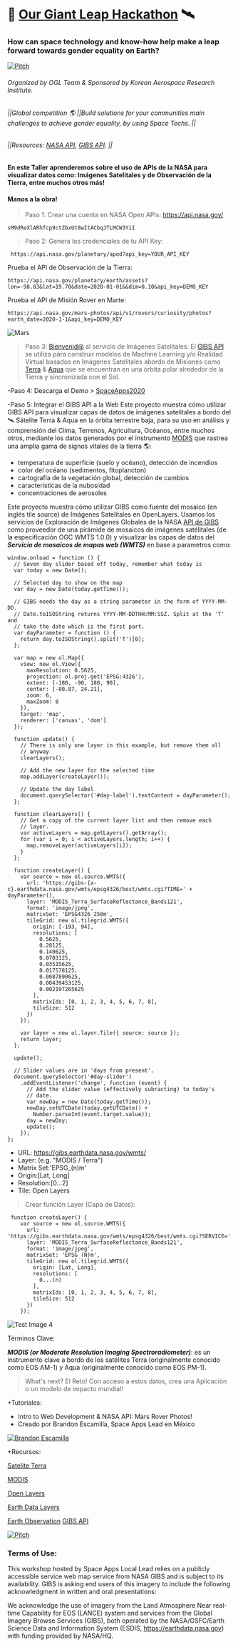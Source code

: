 # 🤖 [Our Giant Leap Hackathon](https://spacegeneration.org/our-giant-leap-hackathon-2022) 🛰️ 
### How can space technology and know-how help make a leap forward towards gender equality on Earth?

[![Pitch](https://img.youtube.com/vi/pErzslMIl68/0.jpg)](https://youtu.be/pErzslMIl68)

###### Organized by OGL Team & Sponsored by Korean Aerospace Research Institute.

###### ||Global competition 🌎 ||Build solutions for your communities main challenges to achieve gender equality, by using Space Techs. ||

###### ||Resources: [NASA API](https://api.nasa.gov/), [GIBS API](https://wiki.earthdata.nasa.gov/display/GIBS/GIBS+API+for+Developers). ||


#### En este Taller aprenderemos sobre el uso de APIs de la NASA para visualizar datos como: Imágenes Satelitales y de Observación de la Tierra, entre muchos otros más! 


#### Manos a la obra!

> Paso 1: Crear una cuenta en NASA Open APIs: https://api.nasa.gov/
```
sM9dReXlARhfcp9ctZGxUt8wItACbqJTLMCW3YiI
```

> Paso 2: Genera los credenciales de tu API Key:

```
 https://api.nasa.gov/planetary/apod?api_key=YOUR_API_KEY
```
Prueba el API de Observación de la Tierra:
```
https://api.nasa.gov/planetary/earth/assets?lon=-98.83&lat=19.70&date=2020-01-01&&dim=0.10&api_key=DEMO_KEY
```

Prueba el API de Misión Rover en Marte:
```
https://api.nasa.gov/mars-photos/api/v1/rovers/curiosity/photos?earth_date=2020-1-1&api_key=DEMO_KEY
```

![Mars](https://github.com/aibotsacademy/IntroAPIsNASA/blob/main/IMG/MARS.jpg) 
> Paso 3: [Bienvenid@](sM9dReXlARhfcp9ctZGxUt8wItACbqJTLMCW3YiI) al servicio de Imágenes Satelitales: El [GIBS API](https://earthdata.nasa.gov/eosdis/science-system-description/eosdis-components/gibs) se utiliza para construir modelos de Machine Learning y/o Realidad Virtual basados en Imágenes Satelitales abordo de Misiones como [Terra](https://www.nasa.gov/mission_pages/terra/spacecraft/index.html) & [Aqua](https://aqua.nasa.gov/) que se encuentran en una órbita polar alrededor de la Tierra y sincronizada con el Sol. 

-Paso 4: Descarga el Demo > [SpaceApps2020](https://github.com/leoaiassistant/NASA_APIs)


-Paso 5: Integrar el GIBS API a la Web
Este proyecto muestra cómo utilizar GIBS API para visualizar capas de datos de imágenes satelitales a bordo del 🛰️ Sátelite Terra & Aqua en la órbita terrestre baja, para su uso en análisis y comprensión del Clima, Terrenos, Agricultura, Océanos, entre muchos otros, mediante los datos generados por el instrumento [MODIS](https://wiki.earthdata.nasa.gov/display/GIBS/GIBS+Available+Imagery+Products#expand-CorrectedReflectance17Products) que rastrea una amplia gama de signos vitales de la tierra 🌎:

- temperatura de superficie (suelo y océano), detección de incendios
- color del océano (sedimentos, fitoplancton)
- cartografía de la vegetación global, detección de cambios
- características de la nubosidad
- concentraciones de aerosoles 

Este proyecto muestra cómo utilizar GIBS como fuente del mosaico  (en inglés tile source) de Imágenes Satelitales en OpenLayers. 
Usamos los servicios de Exploración de Imágenes Globales de la NASA [API de GIBS](https://wiki.earthdata.nasa.gov/display/GIBS/GIBS+API+for+Developers) como proveedor de una pirámide de mosaicos de imágenes satélitales (de la especificación OGC WMTS 1.0.0) y visualizar las capas de datos del ***Servicio de mosaicos de mapas web (WMTS)*** en base a parametros como:

```
window.onload = function () {
  // Seven day slider based off today, remember what today is
  var today = new Date();

  // Selected day to show on the map
  var day = new Date(today.getTime());

  // GIBS needs the day as a string parameter in the form of YYYY-MM-DD.
  // Date.toISOString returns YYYY-MM-DDTHH:MM:SSZ. Split at the 'T' and
  // take the date which is the first part.
  var dayParameter = function () {
    return day.toISOString().split('T')[0];
  };

  var map = new ol.Map({
    view: new ol.View({
      maxResolution: 0.5625,
      projection: ol.proj.get('EPSG:4326'),
      extent: [-180, -90, 180, 90],
      center: [-80.87, 24.21],
      zoom: 6,
      maxZoom: 8
    }),
    target: 'map',
    renderer: ['canvas', 'dom']
  });

  function update() {
    // There is only one layer in this example, but remove them all
    // anyway
    clearLayers();

    // Add the new layer for the selected time
    map.addLayer(createLayer());

    // Update the day label
    document.querySelector('#day-label').textContent = dayParameter();
  };

  function clearLayers() {
    // Get a copy of the current layer list and then remove each
    // layer.
    var activeLayers = map.getLayers().getArray();
    for (var i = 0; i < activeLayers.length; i++) {
      map.removeLayer(activeLayers[i]);
    }
  };

  function createLayer() {
    var source = new ol.source.WMTS({
      url: 'https://gibs-{a-c}.earthdata.nasa.gov/wmts/epsg4326/best/wmts.cgi?TIME=' + dayParameter(),
      layer: 'MODIS_Terra_SurfaceReflectance_Bands121',
      format: 'image/jpeg',
      matrixSet: 'EPSG4326_250m',
      tileGrid: new ol.tilegrid.WMTS({
        origin: [-193, 94],
        resolutions: [
          0.5625,
          0.28125,
          0.140625,
          0.0703125,
          0.03515625,
          0.017578125,
          0.0087890625,
          0.00439453125,
          0.002197265625
        ],
        matrixIds: [0, 1, 2, 3, 4, 5, 6, 7, 8],
        tileSize: 512
      })
    });

    var layer = new ol.layer.Tile({ source: source });
    return layer;
  };

  update();

  // Slider values are in 'days from present'.
  document.querySelector('#day-slider')
    .addEventListener('change', function (event) {
      // Add the slider value (effectively subracting) to today's
      // date.
      var newDay = new Date(today.getTime());
      newDay.setUTCDate(today.getUTCDate() +
        Number.parseInt(event.target.value));
      day = newDay;
      update();
    });
};
```


- URL: https://gibs.earthdata.nasa.gov/wmts/
- Layer: (e.g. "MODIS / Terra")
- Matrix Set:'EPSG_(n)m'
- Origin:[Lat, Long]
- Resolution:[0...2]
- Tile: Open Layers

> Crear función Layer (Capa de Datos):

```
 function createLayer() {
    var source = new ol.source.WMTS({
      url: 'https://gibs.earthdata.nasa.gov/wmts/epsg4326/best/wmts.cgi?SERVICE='
      layer: 'MODIS_Terra_SurfaceReflectance_Bands121',
      format: 'image/jpeg',
      matrixSet: 'EPSG_(N)m',
      tileGrid: new ol.tilegrid.WMTS({
        origin: [Lat, Long],
        resolutions: [
          0...(n)
        ],
        matrixIds: [0, 1, 2, 3, 4, 5, 6, 7, 8],
        tileSize: 512
      })
    });
```

![Test Image 4](https://github.com/aibotsacademy/IntroAPIsNASA/blob/main/IMG/model.png)


Términos Clave:

***MODIS (or Moderate Resolution Imaging Spectroradiometer)***: es un instrumento clave a bordo de los satélites Terra (originalmente conocido como EOS AM-1) y Aqua (originalmente conocido como EOS PM-1). 


> What's next? El Reto!
Con acceso a estos datos, crea una Aplicación o un modelo de impacto mundial!

+Tutoriales:
- Intro to Web Development & NASA API: Mars Rover Photos!
- Creado por Brandon Escamilla, Space Apps Lead en México

[![Brandon Escamilla](https://img.youtube.com/vi/KcyGr_onNiM/1.jpg)](https://youtu.be/KcyGr_onNiM)

+Recursos:

[Satelite Terra](https://terra.nasa.gov/about/terra-instruments/modis)

[MODIS](https://modis.gsfc.nasa.gov/data/)
 
[Open Layers](https://openlayers.org/)

[Earth Data Layers](https://wiki.earthdata.nasa.gov/display/GIBS/GIBS+Available+Imagery+Products#expand-CorrectedReflectance17Products)
 
[Earth Observation](https://earthdata.nasa.gov/earth-observation-data/near-real-time/download-nrt-data/modis-nrt
)
[GIBS API](https://wiki.earthdata.nasa.gov/display/GIBS/GIBS+API+for+Developers#GIBSAPIforDevelopers-ImageryAPI/Services)

[![Pitch](https://img.youtube.com/vi/6D3bOMDwhJA/0.jpg)](https://youtu.be/Jn-0g8E-uLw)


### Terms of Use:
This workshop hosted by Space Apps Local Lead relies on a publicly accessible service web map service from NASA GIBS and is subject to its availability. GIBS is asking end users of this imagery to include the following acknowledgment in written and oral presentations:

We acknowledge the use of imagery from the Land Atmosphere Near real-time Capability for EOS (LANCE) system and services from the Global Imagery Browse Services (GIBS), both operated by the NASA/GSFC/Earth Science Data and Information System (ESDIS, https://earthdata.nasa.gov) with funding provided by NASA/HQ.
